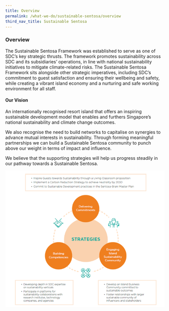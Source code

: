 ```yaml
---
title: Overview
permalink: /what-we-do/sustainable-sentosa/overview
third_nav_title: Sustainable Sentosa
---
```

### **Overview**
The Sustainable Sentosa Framework was established to serve as one of SDC’s key strategic thrusts. The framework promotes sustainability across SDC and its subsidiaries’ operations, in line with national sustainability initiatives to mitigate climate-related risks. The Sustainable Sentosa Framework sits alongside other strategic imperatives, including SDC’s commitment to guest satisfaction and ensuring their wellbeing and safety, while creating a vibrant island economy and a nurturing and safe working environment for all staff.

#### **Our Vision**
An internationally recognised resort island that offers an inspiring sustainable development model that enables and furthers Singapore’s national sustainability and climate change outcomes.

We also recognise the need to build networks to capitalise on synergies to advance mutual interests in sustainability. Through forming meaningful partnerships we can build a Sustainable Sentosa community to punch above our weight in terms of impact and influence. 

We believe that the supporting strategies will help us progress steadily in our pathway towards a Sustainable Sentosa.
<p>
<img src="/images/what-we-do/sustainable-sentosa/strategies.png" alt="Image of Strategies"/>